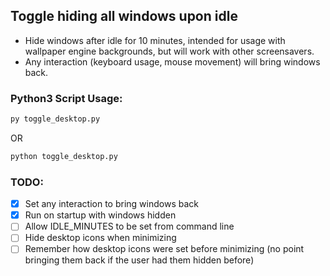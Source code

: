 ## Toggle hiding all windows upon idle

- Hide windows after idle for 10 minutes, intended for usage with wallpaper engine backgrounds, but will work with other screensavers.
- Any interaction (keyboard usage, mouse movement) will bring windows back.

### Python3 Script Usage:
```python
py toggle_desktop.py
```
OR

```python
python toggle_desktop.py
```


### TODO:

- [x] Set any interaction to bring windows back
- [x] Run on startup with windows hidden
- [ ] Allow IDLE_MINUTES to be set from command line
- [ ] Hide desktop icons when minimizing
- [ ] Remember how desktop icons were set before minimizing (no point bringing them back if the user had them hidden before)
